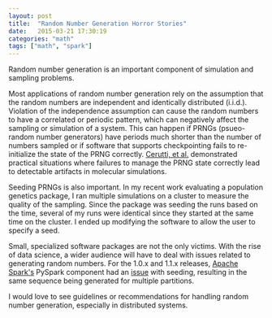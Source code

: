 ```yaml
---
layout: post
title:  "Random Number Generation Horror Stories"
date:   2015-03-21 17:30:19
categories: "math"
tags: ["math", "spark"]
---
```

Random number generation is an important component of simulation and sampling problems.  

Most applications of random number generation rely on the assumption that the random numbers are independent and identically distributed (i.i.d.).  Violation of the independence assumption can cause the random numbers to have a correlated or periodic pattern, which can negatively affect the sampling or simulation of a system. This can happen if PRNGs (psueo-random number generators) have periods much shorter than the number of numbers sampled or if software that supports checkpointing fails to re-initialize the state of the PRNG correctly.  [Cerutti, et al.](http://pubs.acs.org.proxy.library.nd.edu/doi/abs/10.1021/ct8002173) demonstrated practical situations where failures to manage the PRNG state correctly lead to detectable artifacts in molecular simulations.

Seeding PRNGs is also important.  In my recent work evaluating a population genetics package, I ran multiple simulations on a cluster to measure the quality of the sampling.  Since the package was seeding the runs based on the time, several of my runs were identical since they started at the same time on the cluster.  I ended up modifying the software to allow the user to specify a seed.  

Small, specialized software packages are not the only victims.  With the rise of data science, a wider audience will have to deal with issues related to generating random numbers. For the 1.0.x and 1.1.x releases, [Apache Spark's](https://spark.apache.org/) PySpark component had an [issue](https://issues.apache.org/jira/browse/SPARK-4148) with seeding, resulting in the same sequence being generated for multiple partitions.

I would love to see guidelines or recommendations for handling random number generation, especially in distributed systems.
